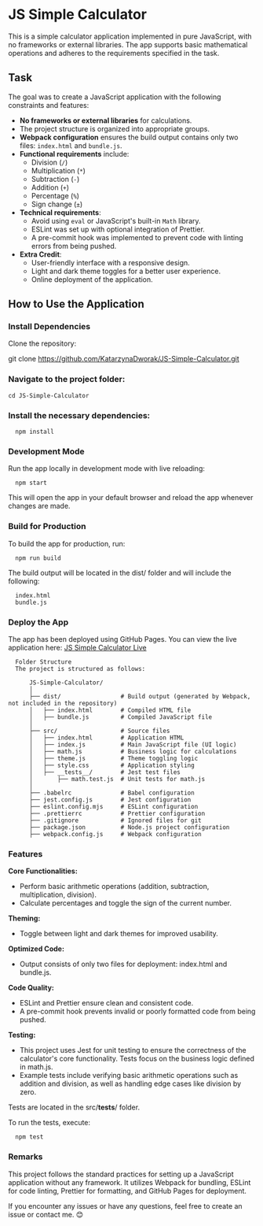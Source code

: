 # JS Simple Calculator

This is a simple calculator application implemented in pure JavaScript, with no frameworks or external libraries. The app supports basic mathematical operations and adheres to the requirements specified in the task.

## Task

The goal was to create a JavaScript application with the following constraints and features:
- **No frameworks or external libraries** for calculations.
- The project structure is organized into appropriate groups.
- **Webpack configuration** ensures the build output contains only two files: `index.html` and `bundle.js`.
- **Functional requirements** include:
  - Division (`/`)
  - Multiplication (`*`)
  - Subtraction (`-`)
  - Addition (`+`)
  - Percentage (`%`)
  - Sign change (`±`)
- **Technical requirements**:
  - Avoid using `eval` or JavaScript's built-in `Math` library.
  - ESLint was set up with optional integration of Prettier.
  - A pre-commit hook was implemented to prevent code with linting errors from being pushed.
- **Extra Credit**:
  - User-friendly interface with a responsive design.
  - Light and dark theme toggles for a better user experience.
  - Online deployment of the application.

## How to Use the Application

### Install Dependencies
Clone the repository:

   git clone https://github.com/KatarzynaDworak/JS-Simple-Calculator.git

### Navigate to the project folder:

    cd JS-Simple-Calculator

### Install the necessary dependencies:

      npm install

### Development Mode
Run the app locally in development mode with live reloading:

      npm start

This will open the app in your default browser and reload the app whenever changes are made.

### Build for Production
To build the app for production, run:

      npm run build

The build output will be located in the dist/ folder and will include the following:

      index.html
      bundle.js

### Deploy the App
The app has been deployed using GitHub Pages. You can view the live application here: [JS Simple Calculator Live](https://katarzynadworak.github.io/JS-Simple-Calculator/)

      Folder Structure
      The project is structured as follows:
          
          JS-Simple-Calculator/
          │
          ├── dist/                 # Build output (generated by Webpack, not included in the repository)
          │   ├── index.html        # Compiled HTML file
          │   ├── bundle.js         # Compiled JavaScript file
          │
          ├── src/                  # Source files
          │   ├── index.html        # Application HTML
          │   ├── index.js          # Main JavaScript file (UI logic)
          │   ├── math.js           # Business logic for calculations
          │   ├── theme.js          # Theme toggling logic
          │   ├── style.css         # Application styling
          │   ├── __tests__/        # Jest test files
          │       ├── math.test.js  # Unit tests for math.js
          │
          ├── .babelrc              # Babel configuration
          ├── jest.config.js        # Jest configuration
          ├── eslint.config.mjs     # ESLint configuration
          ├── .prettierrc           # Prettier configuration
          ├── .gitignore            # Ignored files for git
          ├── package.json          # Node.js project configuration
          ├── webpack.config.js     # Webpack configuration


### Features
**Core Functionalities:**
- Perform basic arithmetic operations (addition, subtraction, multiplication, division).
- Calculate percentages and toggle the sign of the current number.
  
**Theming:**
- Toggle between light and dark themes for improved usability.

**Optimized Code:**
- Output consists of only two files for deployment: index.html and bundle.js.

**Code Quality:**
- ESLint and Prettier ensure clean and consistent code.
- A pre-commit hook prevents invalid or poorly formatted code from being pushed.

**Testing:**
- This project uses Jest for unit testing to ensure the correctness of the calculator's core functionality. Tests focus on the business logic defined in math.js.
- Example tests include verifying basic arithmetic operations such as addition and division, as well as handling edge cases like division by zero.

Tests are located in the src/__tests__/ folder.

To run the tests, execute:

      npm test


### Remarks
This project follows the standard practices for setting up a JavaScript application without any framework. It utilizes Webpack for bundling, ESLint for code linting, Prettier for formatting, and GitHub Pages for deployment.

If you encounter any issues or have any questions, feel free to create an issue or contact me. 😊
